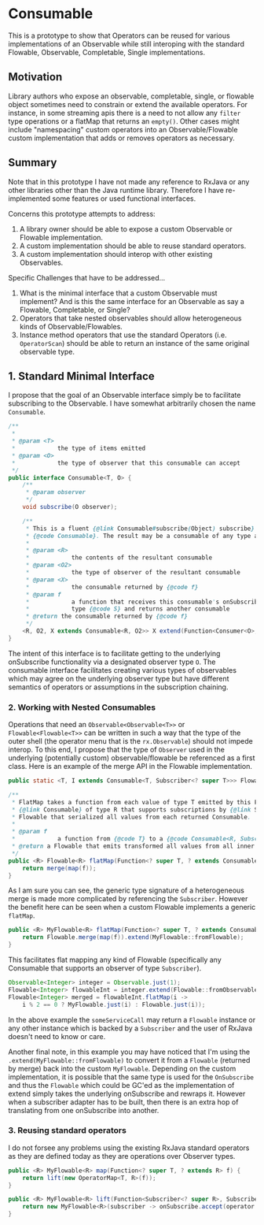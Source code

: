 # Consumable

This is a prototype to show that Operators can be reused for various implementations of an Observable while still interoping with the standard Flowable, Observable, Completable, Single implementations. 

## Motivation

Library authors who expose an observable, completable, single, or flowable object sometimes need to constrain or extend the available operators. For instance, in some streaming apis there is a need to not allow any `filter` type operations or a flatMap that returns an `empty()`. Other cases might include "namespacing" custom operators into an Observable/Flowable custom implementation that adds or removes operators as necessary.

## Summary

Note that in this prototype I have not made any reference to RxJava or any other libraries other than the Java runtime library. Therefore I have re-implemented some features or used functional interfaces. 

Concerns this prototype attempts to address:
 
 1. A library owner should be able to expose a custom Observable or Flowable implementation.
 2. A custom implementation should be able to reuse standard operators.
 3. A custom implementation should interop with other existing Observables.

Specific Challenges that have to be addressed...

 1. What is the minimal interface that a custom Observable must implement? And is this the same interface for an Observable as say a Flowable, Completable, or Single? 
 2. Operators that take nested observables should allow heterogeneous kinds of Observable/Flowables.
 3. Instance method operators that use the standard Operators (i.e. `OperatorScan`) should be able to return an instance of the same original observable type. 

## 1. Standard Minimal Interface

I propose that the goal of an Observable interface simply be to facilitate subscribing to the Observable. I have somewhat arbitrarily chosen the name `Consumable`. 

```java
/**
 *
 * @param <T>
 *            the type of items emitted
 * @param <O>
 *            the type of observer that this consumable can accept
 */
public interface Consumable<T, O> {
    /**
     * @param observer
     */
    void subscribe(O observer);

    /**
     * This is a fluent {@link Consumable#subscribe(Object) subscribe} which must return a
     * {@code Consumable}. The result may be a consumable of any type and any observer type.
     * 
     * @param <R>
     *            the contents of the resultant consumable
     * @param <O2>
     *            the type of observer of the resultant consumable
     * @param <X>
     *            the consumable returned by {@code f}
     * @param f
     *            a function that receives this consumable's onSubscribe which takes an observer
     *            type {@code S} and returns another consumable
     * @return the consumable returned by {@code f}
     */
    <R, O2, X extends Consumable<R, O2>> X extend(Function<Consumer<O>, X> f);
}
```

The intent of this interface is to facilitate getting to the underlying onSubscribe functionality via a designated observer type `O`. The consumable interface facilitates creating various types of observables which may agree on the underlying observer type but have different semantics of operators or assumptions in the subscription chaining. 

### 2. Working with Nested Consumables

Operations that need an `Observable<Observable<T>>` or `Flowable<Flowable<T>>` can be written in such a way that the type of the outer shell (the operator menu that is the `rx.Observable`) should not impede interop. To this end, I propose that the type of `Observer` used in the underlying (potentially custom) observable/flowable be referenced as a first class. Here is an example of the merge API in the Flowable implementation. 

```java
public static <T, I extends Consumable<T, Subscriber<? super T>>> Flowable<T> merge(Consumable<? super I, Subscriber<? super I>> others);

/**
 * FlatMap takes a function from each value of type T emitted by this Flowable to a
 * {@link Consumable} of type R that supports subscriptions by {@link Subscriber} and returns a
 * Flowable that serialized all values from each returned Consumable.
 * 
 * @param f
 *            a function from {@code T} to a {@code Consumable<R, Subscriber<? super R>>}
 * @return a Flowable that emits transformed all values from all inner flowables.
 */
public <R> Flowable<R> flatMap(Function<? super T, ? extends Consumable<R, Subscriber<? super R>>> f) {
    return merge(map(f));
}
```

As I am sure you can see, the generic type signature of a heterogeneous merge is made more complicated by referencing the `Subscriber`. However the benefit here can be seen when a custom Flowable implements a generic `flatMap`. 

```java
public <R> MyFlowable<R> flatMap(Function<? super T, ? extends Consumable<R, Subscriber<R>>> f) {
    return Flowable.merge(map(f)).extend(MyFlowable::fromFlowable);
}
```

This facilitates flat mapping any kind of Flowable (specifically any Consumable that supports an observer of type `Subscriber`).

```java
Observable<Integer> integer = Observable.just(1);
Flowable<Integer> flowableInt = integer.extend(Flowable::fromObservable);
Flowable<Integer> merged = flowableInt.flatMap(i ->
    i % 2 == 0 ? MyFlowable.just(i) : Flowable.just(i));
```

In the above example the `someServiceCall` may return a `Flowable` instance or any other instance which is backed by a `Subscriber` and the user of RxJava doesn't need to know or care. 

Another final note, in this example you may have noticed that I'm using the `.extend(MyFlowable::fromFlowable)` to convert it from a `Flowable` (returned by merge) back into the custom `MyFlowable`. Depending on the custom implementation, it is possible that the same type is used for the `OnSubscribe` and thus the `Flowable` which could be GC'ed as the implementation of extend simply takes the underlying onSubscribe and rewraps it. However when a subscriber adapter has to be built, then there is an extra hop of translating from one onSubscribe into another. 

### 3. Reusing standard operators

I do not forsee any problems using the existing RxJava standard operators as they are defined today as they are operations over Observer types. 

```java
public <R> MyFlowable<R> map(Function<? super T, ? extends R> f) {
    return lift(new OperatorMap<T, R>(f));
}

public <R> MyFlowable<R> lift(Function<Subscriber<? super R>, Subscriber<? super T>> operator) {
    return new MyFlowable<R>(subscriber -> onSubscribe.accept(operator.apply(subscriber)));
}
```